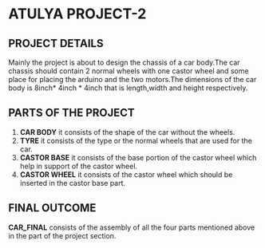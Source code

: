 # ATULYA PROJECT-2

## PROJECT DETAILS

 Mainly the project is about to design the chassis of a car body.The car chassis should contain 2 normal wheels with one castor wheel and some place for placing the arduino and the two motors.The dimensions of the car body is 8inch* 4inch * 4inch that is length,width and height respectively.
 
 ## PARTS OF THE PROJECT
 
1. **CAR BODY** it consists of the shape of the car without the wheels.
2. **TYRE** it consists of the type or the normal wheels that are used for the car.
3. **CASTOR BASE** it consists of the base portion of the castor wheel which help in support of the castor wheel.
4. **CASTOR WHEEL** it consists of the castor wheel which should be inserted in the castor base part.

## FINAL OUTCOME

**CAR_FINAL** consists of the assembly of all the four parts mentioned above in the part of the project section.
